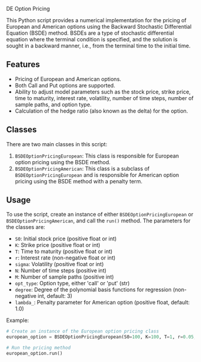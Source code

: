 DE Option Pricing

This Python script provides a numerical implementation for the pricing of European and American options using the Backward Stochastic Differential Equation (BSDE) method. BSDEs are a type of stochastic differential equation where the terminal condition is specified, and the solution is sought in a backward manner, i.e., from the terminal time to the initial time.

## Features

- Pricing of European and American options.
- Both Call and Put options are supported.
- Ability to adjust model parameters such as the stock price, strike price, time to maturity, interest rate, volatility, number of time steps, number of sample paths, and option type.
- Calculation of the hedge ratio (also known as the delta) for the option.

## Classes

There are two main classes in this script:

1. `BSDEOptionPricingEuropean`: This class is responsible for European option pricing using the BSDE method.
2. `BSDEOptionPricingAmerican`: This class is a subclass of `BSDEOptionPricingEuropean` and is responsible for American option pricing using the BSDE method with a penalty term.

## Usage

To use the script, create an instance of either `BSDEOptionPricingEuropean` or `BSDEOptionPricingAmerican`, and call the `run()` method. The parameters for the classes are:

- `S0`: Initial stock price (positive float or int)
- `K`: Strike price (positive float or int)
- `T`: Time to maturity (positive float or int)
- `r`: Interest rate (non-negative float or int)
- `sigma`: Volatility (positive float or int)
- `N`: Number of time steps (positive int)
- `M`: Number of sample paths (positive int)
- `opt_type`: Option type, either 'call' or 'put' (str)
- `degree`: Degree of the polynomial basis functions for regression (non-negative int, default: 3)
- `lambda_`: Penalty parameter for American option (positive float, default: 1.0)

Example:

```python
# Create an instance of the European option pricing class
european_option = BSDEOptionPricingEuropean(S0=100, K=100, T=1, r=0.05, sigma=0.2, N=100, M=10000, opt_type='call')

# Run the pricing method
european_option.run()

